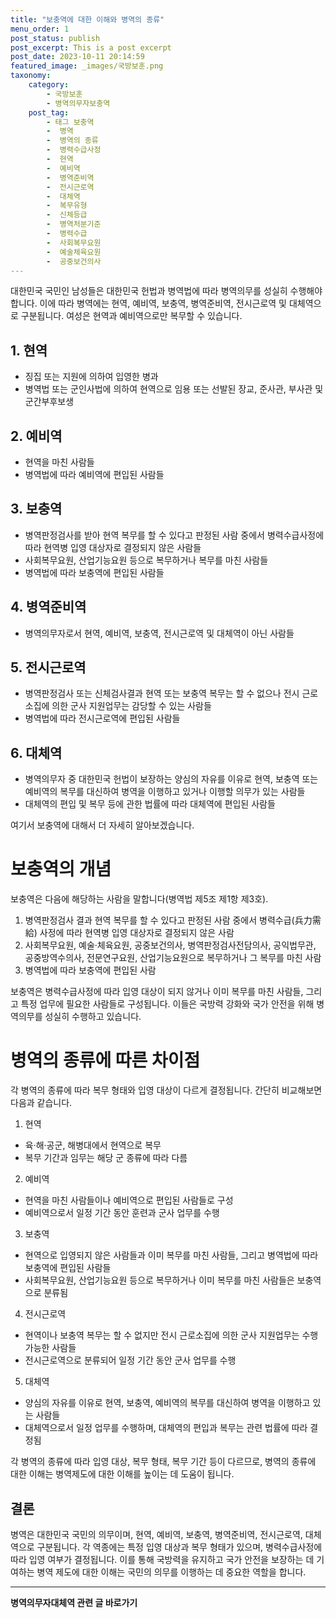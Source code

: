 ```yaml
---
title: "보충역에 대한 이해와 병역의 종류"
menu_order: 1
post_status: publish
post_excerpt: This is a post excerpt
post_date: 2023-10-11 20:14:59
featured_image: _images/국방보훈.png
taxonomy:
    category:
        - 국방보훈
        - 병역의무자보충역
    post_tag:
        - 태그 보충역
        -  병역
        -  병역의 종류
        -  병력수급사정
        -  현역
        -  예비역
        -  병역준비역
        -  전시근로역
        -  대체역
        -  복무유형
        -  신체등급
        -  병역처분기준
        -  병력수급
        -  사회복무요원
        -  예술체육요원
        -  공중보건의사
---
```



대한민국 국민인 남성들은 대한민국 헌법과 병역법에 따라 병역의무를 성실히 수행해야 합니다. 이에 따라 병역에는 현역, 예비역, 보충역, 병역준비역, 전시근로역 및 대체역으로 구분됩니다. 여성은 현역과 예비역으로만 복무할 수 있습니다.

## 1. 현역
- 징집 또는 지원에 의하여 입영한 병과
- 병역법 또는 군인사법에 의하여 현역으로 임용 또는 선발된 장교, 준사관, 부사관 및 군간부후보생

## 2. 예비역
- 현역을 마친 사람들
- 병역법에 따라 예비역에 편입된 사람들

## 3. 보충역
- 병역판정검사를 받아 현역 복무를 할 수 있다고 판정된 사람 중에서 병력수급사정에 따라 현역병 입영 대상자로 결정되지 않은 사람들
- 사회복무요원, 산업기능요원 등으로 복무하거나 복무를 마친 사람들
- 병역법에 따라 보충역에 편입된 사람들

## 4. 병역준비역
- 병역의무자로서 현역, 예비역, 보충역, 전시근로역 및 대체역이 아닌 사람들

## 5. 전시근로역
- 병역판정검사 또는 신체검사결과 현역 또는 보충역 복무는 할 수 없으나 전시 근로소집에 의한 군사 지원업무는 감당할 수 있는 사람들
- 병역법에 따라 전시근로역에 편입된 사람들

## 6. 대체역
- 병역의무자 중 대한민국 헌법이 보장하는 양심의 자유를 이유로 현역, 보충역 또는 예비역의 복무를 대신하여 병역을 이행하고 있거나 이행할 의무가 있는 사람들
- 대체역의 편입 및 복무 등에 관한 법률에 따라 대체역에 편입된 사람들

여기서 보충역에 대해서 더 자세히 알아보겠습니다.

# 보충역의 개념
보충역은 다음에 해당하는 사람을 말합니다(병역법 제5조 제1항 제3호).
1. 병역판정검사 결과 현역 복무를 할 수 있다고 판정된 사람 중에서 병력수급(兵力需給) 사정에 따라 현역병 입영 대상자로 결정되지 않은 사람
2. 사회복무요원, 예술·체육요원, 공중보건의사, 병역판정검사전담의사, 공익법무관, 공중방역수의사, 전문연구요원, 산업기능요원으로 복무하거나 그 복무를 마친 사람
3. 병역법에 따라 보충역에 편입된 사람

보충역은 병력수급사정에 따라 입영 대상이 되지 않거나 이미 복무를 마친 사람들, 그리고 특정 업무에 필요한 사람들로 구성됩니다. 이들은 국방력 강화와 국가 안전을 위해 병역의무를 성실히 수행하고 있습니다.

# 병역의 종류에 따른 차이점
각 병역의 종류에 따라 복무 형태와 입영 대상이 다르게 결정됩니다. 간단히 비교해보면 다음과 같습니다.

1. 현역
- 육·해·공군, 해병대에서 현역으로 복무
- 복무 기간과 임무는 해당 군 종류에 따라 다름

2. 예비역
- 현역을 마친 사람들이나 예비역으로 편입된 사람들로 구성
- 예비역으로서 일정 기간 동안 훈련과 군사 업무를 수행

3. 보충역
- 현역으로 입영되지 않은 사람들과 이미 복무를 마친 사람들, 그리고 병역법에 따라 보충역에 편입된 사람들
- 사회복무요원, 산업기능요원 등으로 복무하거나 이미 복무를 마친 사람들은 보충역으로 분류됨

4. 전시근로역
- 현역이나 보충역 복무는 할 수 없지만 전시 근로소집에 의한 군사 지원업무는 수행 가능한 사람들
- 전시근로역으로 분류되어 일정 기간 동안 군사 업무를 수행

5. 대체역
- 양심의 자유를 이유로 현역, 보충역, 예비역의 복무를 대신하여 병역을 이행하고 있는 사람들
- 대체역으로서 일정 업무를 수행하며, 대체역의 편입과 복무는 관련 법률에 따라 결정됨

각 병역의 종류에 따라 입영 대상, 복무 형태, 복무 기간 등이 다르므로, 병역의 종류에 대한 이해는 병역제도에 대한 이해를 높이는 데 도움이 됩니다.

## 결론
병역은 대한민국 국민의 의무이며, 현역, 예비역, 보충역, 병역준비역, 전시근로역, 대체역으로 구분됩니다. 각 역종에는 특정 입영 대상과 복무 형태가 있으며, 병력수급사정에 따라 입영 여부가 결정됩니다. 이를 통해 국방력을 유지하고 국가 안전을 보장하는 데 기여하는 병역 제도에 대한 이해는 국민의 의무를 이행하는 데 중요한 역할을 합니다.
<!-- wp:separator -->
<hr class="wp-block-separator has-alpha-channel-opacity"/>
<!-- /wp:separator -->

<!-- wp:group {"backgroundColor":"base","layout":{"type":"constrained"}} -->
<div class="wp-block-group has-base-background-color has-background"><!-- wp:paragraph {"align":"center","fontSize":"large"} -->
<p class="has-text-align-center has-large-font-size"><strong>병역의무자대체역 관련 글 바로가기</strong></p>
<!-- /wp:paragraph -->


<!-- wp:latest-posts
{"categories":[{"id":7660,"count":19,"description":"","link":"https://uknowlaw.com/category/%eb%b3%91%ec%97%ad%ec%9d%98%eb%ac%b4%ec%9e%90%eb%8c%80%ec%b2%b4%ec%97%ad/","name":"병역의무자대체역","slug":"병역의무자대체역","taxonomy":"category","parent":0,"meta":[],"_links":{"self":[{"href":"https://uknowlaw.com/wp-json/wp/v2/categories/7660"}],"collection":[{"href":"https://uknowlaw.com/wp-json/wp/v2/categories"}],"about":[{"href":"https://uknowlaw.com/wp-json/wp/v2/taxonomies/category"}],"wp:post_type":[{"href":"https://uknowlaw.com/wp-json/wp/v2/posts?categories=7660"}],"curies":[{"name":"wp","href":"https://api.w.org/{rel}","templated":true}]}}],"postsToShow":100,"excerptLength":28,"postLayout":"grid","columns":2,"featuredImageAlign":"left","featuredImageSizeSlug":"large","fontSize":"medium"} /--></div>
<!-- /wp:group -->